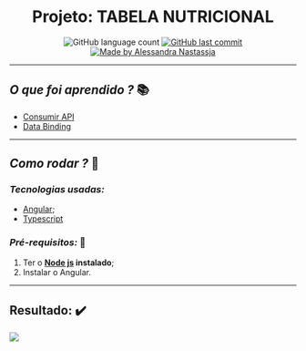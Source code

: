 <h1 align="center">
  Projeto: TABELA NUTRICIONAL
</h1>
<p align="center"
Projeto foi criado com o intuíto de praticar alguns conhecimentos em Angular e Typecript. </p>
<p align="center">
  <img alt="GitHub language count" src="https://img.shields.io/github/repo-size/Alessandra-Nastassja/PROJECT-TABELA-NUTRICIONAL?color=%239175db">
  <a href="https://github.com/Alessandra-Nastassja/PROJECT-TABELA-NUTRICIONAL/commits/master">
    <img alt="GitHub last commit" src="https://img.shields.io/github/last-commit/Alessandra-Nastassja/PROJECT-TABELA-NUTRICIONAL?color=%239175db">
  </a>
  <a href="https://www.linkedin.com/in/alessandra-nastassja/">
    <img alt="Made by Alessandra Nastassja" src="https://img.shields.io/badge/made%20by-AlessandraNastassja-%239175db">
  </a>
</p>

******
## *O que foi aprendido ?* 📚

- [Consumir API]()
- [Data Binding]()

******
## *Como rodar ?* 🚀
### *Tecnologias usadas:*
- [Angular]();
- [Typescript]()

###  *Pré-requisitos:* 📌
1. Ter o **[Node js](https://nodejs.org/en/) instalado**;
2. Instalar o Angular.

******
## Resultado: :heavy_check_mark:
![](https://user-images.githubusercontent.com/27302446/81488378-49159400-923e-11ea-983c-25ea7b0cbc18.png)
